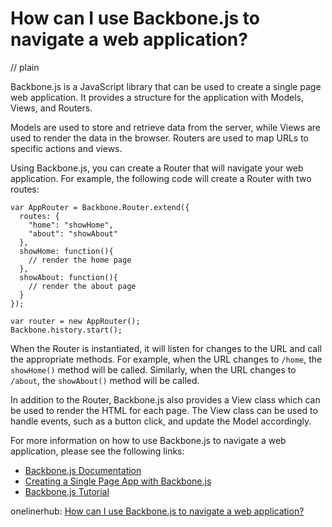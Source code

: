 # How can I use Backbone.js to navigate a web application?
// plain

Backbone.js is a JavaScript library that can be used to create a single page web application. It provides a structure for the application with Models, Views, and Routers.

Models are used to store and retrieve data from the server, while Views are used to render the data in the browser. Routers are used to map URLs to specific actions and views.

Using Backbone.js, you can create a Router that will navigate your web application. For example, the following code will create a Router with two routes:

```
var AppRouter = Backbone.Router.extend({
  routes: {
    "home": "showHome",
    "about": "showAbout"
  },
  showHome: function(){
    // render the home page
  },
  showAbout: function(){
    // render the about page
  }
});

var router = new AppRouter();
Backbone.history.start();
```

When the Router is instantiated, it will listen for changes to the URL and call the appropriate methods. For example, when the URL changes to `/home`, the `showHome()` method will be called. Similarly, when the URL changes to `/about`, the `showAbout()` method will be called.

In addition to the Router, Backbone.js also provides a View class which can be used to render the HTML for each page. The View class can be used to handle events, such as a button click, and update the Model accordingly.

For more information on how to use Backbone.js to navigate a web application, please see the following links:

- [Backbone.js Documentation](http://backbonejs.org/)
- [Creating a Single Page App with Backbone.js](https://www.tutorialspoint.com/backbonejs/backbonejs_single_page_application.htm)
- [Backbone.js Tutorial](https://www.youtube.com/playlist?list=PLoYCgNOIyGACDQLaThEEKBAlgs4OIUGif)

onelinerhub: [How can I use Backbone.js to navigate a web application?](https://onelinerhub.com/backbone.js/how-can-i-use-backbone-js-to-navigate-a-web-application)
